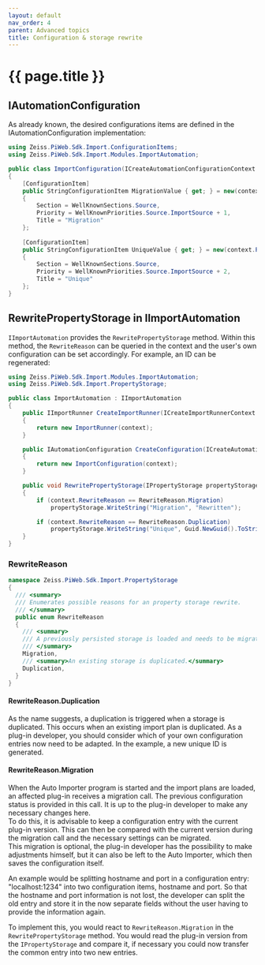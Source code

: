 ```yaml
---
layout: default
nav_order: 4
parent: Advanced topics
title: Configuration & storage rewrite
---
```


<!---
Ziele:
- erklären, wann und wieso ein configuration bzw. storage rewrite notwendig ist

Inhalt:
- Anwendungsfälle:
    - Veränderung der Konfiguration beim Laden des Plug-ins
    - Veränderung der Konfiguration bei Prüfplanduplikation
- Motivation hinter rewrite:
    - verhindern, dass man sich mit alten Storage Layouts beschäftigen muss
--->

# {{ page.title }}
<!-- TODO Um was geht es hier, Einleitung -->

## IAutomationConfiguration
As already known, the desired configurations items are defined in the IAutomationConfiguration implementation:
```c#
using Zeiss.PiWeb.Sdk.Import.ConfigurationItems;
using Zeiss.PiWeb.Sdk.Import.Modules.ImportAutomation;

public class ImportConfiguration(ICreateAutomationConfigurationContext context) : IAutomationConfiguration
{
    [ConfigurationItem]
    public StringConfigurationItem MigrationValue { get; } = new(context.PropertyStorage, "Migration", "Original Value")
    {
        Section = WellKnownSections.Source,
        Priority = WellKnownPriorities.Source.ImportSource + 1,
        Title = "Migration"
    };
    
    [ConfigurationItem]
    public StringConfigurationItem UniqueValue { get; } = new(context.PropertyStorage, "Unique", Guid.NewGuid().ToString())
    {
        Section = WellKnownSections.Source,
        Priority = WellKnownPriorities.Source.ImportSource + 2,
        Title = "Unique"
    };
}
```

## RewritePropertyStorage in IImportAutomation
`IImportAutomation` provides the `RewritePropertyStorage` method. Within this method, the `RewriteReason` can be queried in the context and the user's own configuration can be set accordingly. For example, an ID can be regenerated:

```c#
using Zeiss.PiWeb.Sdk.Import.Modules.ImportAutomation;
using Zeiss.PiWeb.Sdk.Import.PropertyStorage;

public class ImportAutomation : IImportAutomation
{
    public IImportRunner CreateImportRunner(ICreateImportRunnerContext context)
    {
        return new ImportRunner(context);
    }

    public IAutomationConfiguration CreateConfiguration(ICreateAutomationConfigurationContext context)
    {
        return new ImportConfiguration(context);
    }

    public void RewritePropertyStorage(IPropertyStorage propertyStorage, IRewriteContext context)
    {
        if (context.RewriteReason == RewriteReason.Migration)
            propertyStorage.WriteString("Migration", "Rewritten");

        if (context.RewriteReason == RewriteReason.Duplication)
            propertyStorage.WriteString("Unique", Guid.NewGuid().ToString());
    }
}
```

### RewriteReason
```c#
namespace Zeiss.PiWeb.Sdk.Import.PropertyStorage
{
  /// <summary>
  /// Enumerates possible reasons for an property storage rewrite.
  /// </summary>
  public enum RewriteReason
  {
    /// <summary>
    /// A previously persisted storage is loaded and needs to be migrated to the currently expected format.
    /// </summary>
    Migration,
    /// <summary>An existing storage is duplicated.</summary>
    Duplication,
  }
}
```

#### RewriteReason.Duplication
As the name suggests, a duplication is triggered when a storage is duplicated. This occurs when an existing import plan is duplicated. As a plug-in developer, you should consider which of your own configuration entries now need to be adapted. In the example, a new unique ID is generated.

#### RewriteReason.Migration
When the Auto Importer program is started and the import plans are loaded, an affected plug-in receives a migration call. The previous configuration status is provided in this call. It is up to the plug-in developer to make any necessary changes here.\
To do this, it is advisable to keep a configuration entry with the current plug-in version. This can then be compared with the current version during the migration call and the necessary settings can be migrated.\
This migration is optional, the plug-in developer has the possibility to make adjustments himself, but it can also be left to the Auto Importer, which then saves the configuration itself.

An example would be splitting hostname and port in a configuration entry: "localhost:1234" into two configuration items, hostname and port.
So that the hostname and port information is not lost, the developer can split the old entry and store it in the now separate fields without the user having to provide the information again.

To implement this, you would react to `RewriteReason.Migration` in the `RewritePropertyStorage` method. You would read the plug-in version from the `IPropertyStorage` and compare it, if necessary you could now transfer the common entry into two new entries.